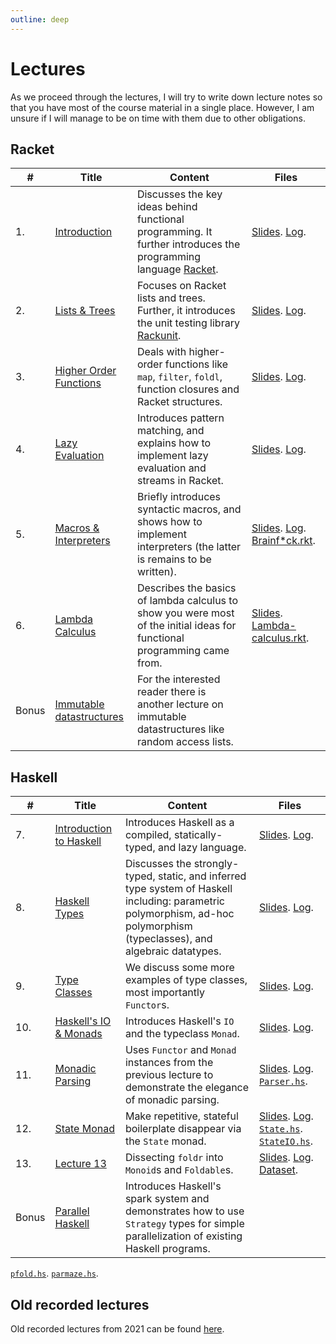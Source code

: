 ```yaml
---
outline: deep
---
```

# Lectures

As we proceed through the lectures, I will try to write down lecture notes so that you have most of
the course material in a single place. However, I am unsure if I will manage to be on time with them
due to other obligations.

## Racket

| # | Title | Content | Files |
|-|-|-|-|
|1. | [Introduction](lecture01) | Discusses the key ideas behind functional programming. It further introduces the programming language [Racket](https://racket-lang.org/).  | [Slides](/lectures/lecture01.pdf).  [Log](/code/lecture01.rkt).  |
| 2. | [Lists & Trees](lecture02) | Focuses on Racket lists and trees. Further, it introduces the unit testing library [Rackunit](https://docs.racket-lang.org/rackunit/index.html). | [Slides](/lectures/lecture02.pdf).  [Log](/code/lecture02.rkt).|
| 3. | [Higher Order Functions](lecture03) | Deals with higher-order functions like `map`, `filter`, `foldl`, function closures and Racket structures.| [Slides](/lectures/lecture03.pdf).  [Log](/code/lecture03.rkt).|
| 4. | [Lazy Evaluation](lecture04) | Introduces pattern matching, and explains how to implement lazy evaluation and streams in Racket. | [Slides](/lectures/lecture04.pdf).  [Log](/code/lecture04.rkt).|
| 5. | [Macros & Interpreters](lecture05) | Briefly introduces syntactic macros, and shows how to implement interpreters (the latter is remains to be written). | [Slides](/lectures/lecture05.pdf).  [Log](/code/lecture05.rkt).  [Brainf*ck.rkt](https://github.com/aicenter/FUP/blob/main/code/lecture05-brainfuck.rkt). |
| 6. | [Lambda Calculus](lecture06) | Describes the basics of lambda calculus to show you were most of the initial ideas for functional programming came from. | [Slides](/lectures/lecture06.pdf).  [Lambda-calculus.rkt](/code/lambda-calculus.rkt). |
| Bonus | [Immutable datastructures](bonus) | For the interested reader there is another lecture on immutable datastructures like random access lists. |

## Haskell

| # | Title | Content | Files |
|-|-|-|-|
| 7. | [Introduction to Haskell](lecture07) | Introduces Haskell as a compiled, statically-typed, and lazy language. | [Slides](/lectures/lecture07.pdf).  [Log](/code/lecture07.hs). |
| 8. | [Haskell Types](lecture08) | Discusses the strongly-typed, static, and inferred type system of Haskell including: parametric polymorphism, ad-hoc polymorphism (typeclasses), and algebraic datatypes. | [Slides](/lectures/lecture08.pdf).  [Log](/code/lecture08.hs). |
| 9. | [Type Classes](lecture09) | We discuss some more examples of type classes, most importantly `Functor`s. | [Slides](/lectures/lecture09.pdf).  [Log](/code/lecture09.hs).|
| 10. | [Haskell's IO & Monads](lecture10) | Introduces Haskell's `IO` and the typeclass `Monad`. | [Slides](/lectures/lecture10.pdf).  [Log](/code/lecture10.hs).|
| 11. | [Monadic Parsing](lecture11) | Uses `Functor` and `Monad` instances from the previous lecture to demonstrate the elegance of monadic parsing. | [Slides](/lectures/lecture11.pdf).  [Log](/code/lecture11.hs).  [`Parser.hs`](/code/Parser.hs). |
| 12. | [State Monad](lecture12) | Make repetitive, stateful boilerplate disappear via the `State` monad. | [Slides](/lectures/lecture12.pdf).  [Log](/code/lecture12.hs).  [`State.hs`](/code/State.hs).  [`StateIO.hs`](/code/StateIO.hs). |
| 13. | [Lecture 13](lecture13) | Dissecting `foldr` into `Monoid`s and `Foldable`s. | [Slides](/lectures/lecture13.pdf).  [Log](/code/lecture13.hs).  [Dataset](https://github.com/aicenter/FUP/blob/main/code/FUP-hw.csv). |
| Bonus | [Parallel Haskell](lecture14) | Introduces Haskell's spark system and demonstrates how to use `Strategy` types for simple parallelization of existing Haskell programs. |

[`pfold.hs`](/code/pfold.hs).
[`parmaze.hs`](/code/parmaze.hs).

## Old recorded lectures

Old recorded lectures from 2021 can be found [here](https://cw.fel.cvut.cz/b202/courses/fup/lectures/start).


